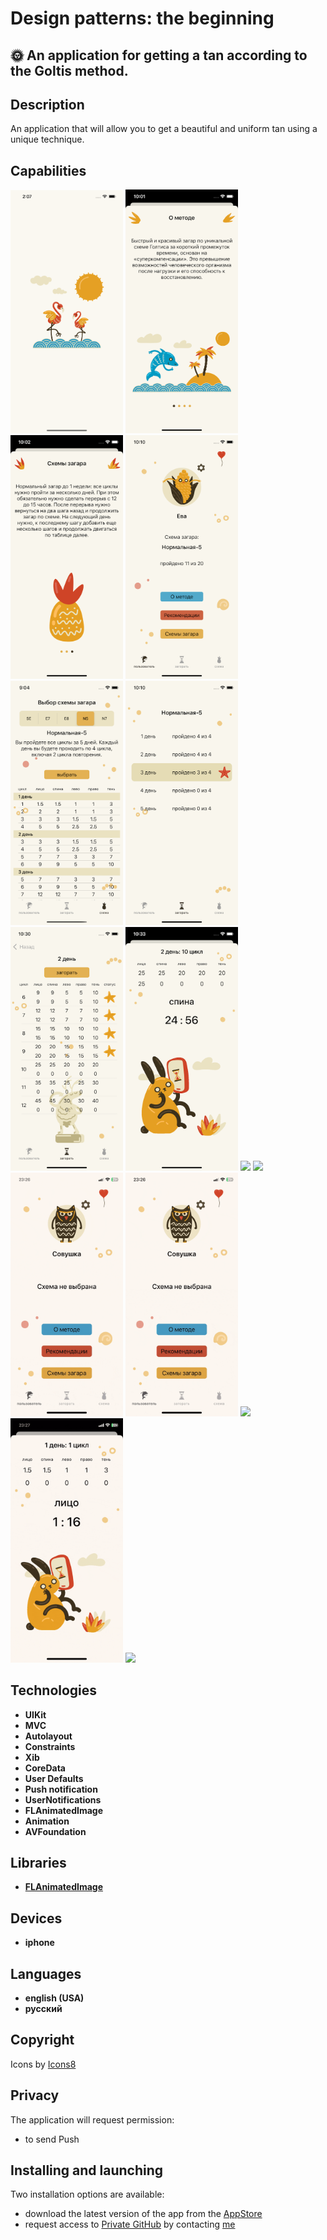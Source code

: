 # Design patterns: the beginning

## 🌞 An application for getting a tan according to the Goltis method.

## Description
 <p> An application that will allow you to get a beautiful and uniform tan using a unique technique.</p>

## Capabilities
<p>  </p>

<p>
   <img style="width: 180px;" src="https://github.com/NovikovaOlga/novikovaolga/blob/main/App_appstore/SunTimer/images_suntimer/screen1.png">
   <img style="width: 180px;" src="https://github.com/NovikovaOlga/novikovaolga/blob/main/App_appstore/SunTimer/images_suntimer/screen2.png">
   <img style="width: 180px;" src="https://github.com/NovikovaOlga/novikovaolga/blob/main/App_appstore/SunTimer/images_suntimer/screen3.png">
   <img style="width: 180px;" src="https://github.com/NovikovaOlga/novikovaolga/blob/main/App_appstore/SunTimer/images_suntimer/screen4.png">
   <img style="width: 180px;" src="https://github.com/NovikovaOlga/novikovaolga/blob/main/App_appstore/SunTimer/images_suntimer/screen5.png">
   <img style="width: 180px;" src="https://github.com/NovikovaOlga/novikovaolga/blob/main/App_appstore/SunTimer/images_suntimer/screen6.png">
   <img style="width: 180px;" src="https://github.com/NovikovaOlga/novikovaolga/blob/main/App_appstore/SunTimer/images_suntimer/screen7.png">
   <img style="width: 180px;" src="https://github.com/NovikovaOlga/novikovaolga/blob/main/App_appstore/SunTimer/images_suntimer/screen8.png">
   <img style="width: 180px;" src="https://github.com/NovikovaOlga/novikovaolga/blob/main/App_appstore/SunTimer/video_tantimer/video1.gif">
   <img style="width: 180px;" src="https://github.com/NovikovaOlga/novikovaolga/blob/main/App_appstore/SunTimer/video_tantimer/video2.gif">
   <img style="width: 180px;" src="https://github.com/NovikovaOlga/novikovaolga/blob/main/App_appstore/SunTimer/video_tantimer/video3.gif">
   <img style="width: 180px;" src="https://github.com/NovikovaOlga/novikovaolga/blob/main/App_appstore/SunTimer/video_tantimer/video4.gif">
   <img style="width: 180px;" src="https://github.com/NovikovaOlga/novikovaolga/blob/main/App_appstore/SunTimer/video_tantimer/video5.gif">
   <img style="width: 180px;" src="https://github.com/NovikovaOlga/novikovaolga/blob/main/App_appstore/SunTimer/video_tantimer/video6.gif">
   <img style="width: 180px;" src="https://github.com/NovikovaOlga/novikovaolga/blob/main/App_appstore/SunTimer/video_tantimer/video7.gif">
 <p>

## Technologies
 - **UIKit**
 - **MVC** 
 - **Autolayout**
 - **Constraints**
 - **Xib**  
 - **CoreData**
 - **User Defaults**
 - **Push notification**
 - **UserNotifications**  
 - **FLAnimatedImage**
 - **Animation**
 - **AVFoundation**
  
  

## Libraries
 - **[FLAnimatedImage](https://github.com/Flipboard/FLAnimatedImage)**
    
## Devices
 - **iphone**

## Languages 
 - **english (USA)**
 - **русский** 

## Сopyright
 <td>Icons by <a href="https://icons8.ru">Icons8</a></td>
    
## Privacy
The application will request permission:
- to send Push
    
## Installing and launching
Two installation options are available:
 - download the latest version of the app from the <a href="https://apps.apple.com/us/app/sun-timer/id1636716597">AppStore</a>
 - request access to <a href="https://github.com/NovikovaOlga/SunTimer_AppStore">Private GitHub</a> by contacting <a href="https://github.com/NovikovaOlga">me</a>
  
  
